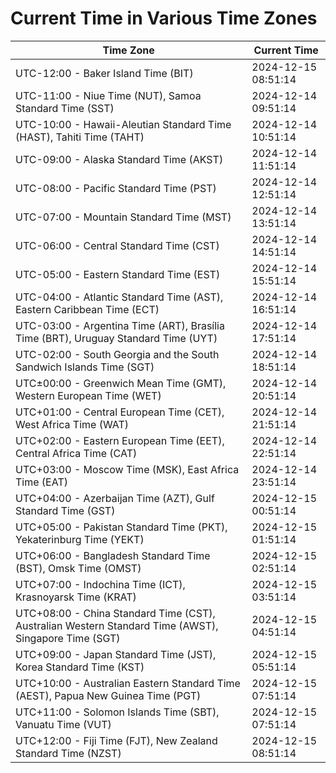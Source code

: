 # Current Time in Various Time Zones

| Time Zone | Current Time |
|-----------|--------------|
| UTC-12:00 - Baker Island Time (BIT) | 2024-12-15 08:51:14 |
| UTC-11:00 - Niue Time (NUT), Samoa Standard Time (SST) | 2024-12-14 09:51:14 |
| UTC-10:00 - Hawaii-Aleutian Standard Time (HAST), Tahiti Time (TAHT) | 2024-12-14 10:51:14 |
| UTC-09:00 - Alaska Standard Time (AKST) | 2024-12-14 11:51:14 |
| UTC-08:00 - Pacific Standard Time (PST) | 2024-12-14 12:51:14 |
| UTC-07:00 - Mountain Standard Time (MST) | 2024-12-14 13:51:14 |
| UTC-06:00 - Central Standard Time (CST) | 2024-12-14 14:51:14 |
| UTC-05:00 - Eastern Standard Time (EST) | 2024-12-14 15:51:14 |
| UTC-04:00 - Atlantic Standard Time (AST), Eastern Caribbean Time (ECT) | 2024-12-14 16:51:14 |
| UTC-03:00 - Argentina Time (ART), Brasília Time (BRT), Uruguay Standard Time (UYT) | 2024-12-14 17:51:14 |
| UTC-02:00 - South Georgia and the South Sandwich Islands Time (SGT) | 2024-12-14 18:51:14 |
| UTC±00:00 - Greenwich Mean Time (GMT), Western European Time (WET) | 2024-12-14 20:51:14 |
| UTC+01:00 - Central European Time (CET), West Africa Time (WAT) | 2024-12-14 21:51:14 |
| UTC+02:00 - Eastern European Time (EET), Central Africa Time (CAT) | 2024-12-14 22:51:14 |
| UTC+03:00 - Moscow Time (MSK), East Africa Time (EAT) | 2024-12-14 23:51:14 |
| UTC+04:00 - Azerbaijan Time (AZT), Gulf Standard Time (GST) | 2024-12-15 00:51:14 |
| UTC+05:00 - Pakistan Standard Time (PKT), Yekaterinburg Time (YEKT) | 2024-12-15 01:51:14 |
| UTC+06:00 - Bangladesh Standard Time (BST), Omsk Time (OMST) | 2024-12-15 02:51:14 |
| UTC+07:00 - Indochina Time (ICT), Krasnoyarsk Time (KRAT) | 2024-12-15 03:51:14 |
| UTC+08:00 - China Standard Time (CST), Australian Western Standard Time (AWST), Singapore Time (SGT) | 2024-12-15 04:51:14 |
| UTC+09:00 - Japan Standard Time (JST), Korea Standard Time (KST) | 2024-12-15 05:51:14 |
| UTC+10:00 - Australian Eastern Standard Time (AEST), Papua New Guinea Time (PGT) | 2024-12-15 07:51:14 |
| UTC+11:00 - Solomon Islands Time (SBT), Vanuatu Time (VUT) | 2024-12-15 07:51:14 |
| UTC+12:00 - Fiji Time (FJT), New Zealand Standard Time (NZST) | 2024-12-15 08:51:14 |
